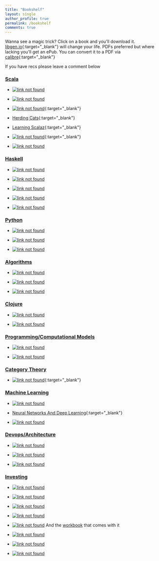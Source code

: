 ```yaml
---
title: "Bookshelf"
layout: single
author_profile: true
permalink: /bookshelf
comments: true
---
```



Wanna see a magic trick? Click on a book and you'll download it. [libgen.io](http://libgen.io){:target="_blank"} will change
your life. PDFs preferred but where lacking you'll get an ePub. You can convert it to a PDF via
[calibre](https://calibre-ebook.com/download){:target="_blank"}


If you have recs please leave a comment below


### [Scala](#scala)

* [![link not found](/assets/images/fpis.jpg)](http://booksdl.org/get.php?md5=cef507e9aa5f3d0af70faa017150a772)

* [![link not found](/assets/images/shpp.jpg)](http://booksdl.org/get.php?md5=E54E2759B047FB6F9121F7FB81A5E659)

* [![link not found](/assets/images/aswc.jpg)](/assets/advanced-scala.pdf){:target="_blank"}

* [Herding Cats](http://eed3si9n.com/herding-cats/){:target="_blank"}

* [Learning Scalaz](http://eed3si9n.com/learning-scalaz/){:target="_blank"}

* [![link not found](/assets/images/fpfmws.png)](https://leanpub.com/fpmortals){:target="_blank"}

* [![link not found](/assets/images/lcpis.jpg)](http://booksdl.org/get.php?md5=beccc2c94b4a21c3778e8f8d45365e5f)


### [Haskell](#haskell)

* [![link not found](/assets/images/lyahfgg.jpg)](http://booksdl.org/get.php?md5=C95215EBDA5B815C1ECB505AE42D0630)

* [![link not found](/assets/images/tfwh.jpg)](http://booksdl.org/get.php?md5=b729813892b40886d6ab2db229b9b76e)

* [![link not found](/assets/images/hhpp.jpg)](http://booksdl.org/get.php?md5=cb6443ca2e20844e7ff3cc217a2bd1b4)

* [![link not found](/assets/images/pacpih.jpg)](http://booksdl.org/get.php?md5=fcad24f53370aeea233f80ae9aa489e8)

* [![link not found](/assets/images/hp.jpg)](http://booksdl.org/get.php?md5=0073d1100c226de172fca6fa9b2809d9)


### [Python](#python)

* [![link not found](/assets/images/fpp.jpg)](http://booksdl.org/get.php?md5=e1ebf71c169bd819f80df0a1e3f8ec91)

* [![link not found](/assets/images/pt.jpg)](http://booksdl.org/get.php?md5=5320531166e422d6ea70e1c5ad9535c2)

* [![link not found](/assets/images/fp.jpg)](http://booksdl.org/get.php?md5=2a4f3e9325b0e17dfc4a82f9b912285f)


### [Algorithms](#algorithms)

* [![link not found](/assets/images/a.jpg)](http://booksdl.org/get.php?md5=B630255385C04C1D14B2C055C3C0B7D6)

* [![link not found](/assets/images/ita.jpg)](http://booksdl.org/get.php?md5=236A1AA3905BD94D9163EB87C84A93DC)

* [![link not found](/assets/images/pfds.jpg)](http://booksdl.org/get.php?md5=b9cfbfbddf11107f53d1ee7448006453)


### [Clojure](#clojure)

* [![link not found](/assets/images/cftbat.png)](http://booksdl.org/get.php?md5=1f7f9d1b21682b1495c3599fdaad0b31)

* [![link not found](/assets/images/tjoc.jpg)](http://booksdl.org/get.php?md5=6f9aa44649fc59ab14e876b7cfb0dfd5)


### [Programming/Computational Models](#programmingcomputational-models)

* [![link not found](/assets/images/ctmcp.jpg)](http://booksdl.org/get.php?md5=010E3DFADD48D815CE185F9FFB8CDE25)

* [![link not found](/assets/images/plp.jpg)](http://booksdl.org/get.php?md5=9006e3c672726689767509b65c889202)


### [Category Theory](#category-theory)

* [![link not found](/assets/images/ctfp.jpg)](https://github.com/hmemcpy/milewski-ctfp-pdf/releases/download/v1.2.1/category-theory-for-programmers.pdf){:target="_blank"}


### [Machine Learning](#machine-learning)

* [![link not found](/assets/images/pml.jpg)](http://booksdl.org/get.php?md5=CE59F4B175F096DE3200CF56522E87AD)

* [Neural Networks And Deep Learning](http://neuralnetworksanddeeplearning.com/){:target="_blank"}

* [![link not found](/assets/images/dlwp.jpg)](http://booksdl.org/get.php?md5=584B39E75A5B9E072467AFD6A684D0FB)


### [Devops/Architecture](#devopsarchitecture)

* [![link not found](/assets/images/kubernetes-in-action.jpg)](http://booksdl.org/get.php?md5=DAEE4F2B5889844819499C5EBFEA3147)

* [![link not found](/assets/images/ddia.jpg)](http://booksdl.org/get.php?md5=BF7C3FECFE5DCFFCEB170B2AA6D34C31)

* [![link not found](/assets/images/nfmm.jpg)](http://booksdl.org/get.php?md5=4e37626add641c9f83708d726ba2a13a)


### [Investing](#investing)

* [![link not found](/assets/images/ouows.jpg)](http://booksdl.org/get.php?md5=743ADBCDE11591CE5A9F685EF51D2928)

* [![link not found](/assets/images/eowb.jpg)](http://booksdl.org/get.php?md5=D8C969FBE1E4DAA6E3AF52EE0A13BA3C)

* [![link not found](/assets/images/arwdws.jpg)](http://booksdl.org/get.php?md5=1F6BCC50B400E659172EBE582C94A71F)

* [![link not found](/assets/images/tlbtbtm.jpg)](http://booksdl.org/get.php?md5=1D39A6F7B9ABA604357A0CC88D7FE443)

* [![link not found](/assets/images/vmamtvoc.jpg)](http://booksdl.org/get.php?md5=6F1DA5A5AE0C9E92D45208B294118C56)
And the [workbook](http://booksdl.org/get.php?md5=6F1DA5A5AE0C9E92D45208B294118C56) that comes with it

* [![link not found](/assets/images/teb.jpg)](http://booksdl.org/get.php?md5=4ACCD25027DA3BC5F5F96F69BE81AABC)

* [![link not found](/assets/images/tlbocsi.jpg)](http://booksdl.org/get.php?md5=BD052301FCE43A8588F426161233E666)

* [![link not found](/assets/images/toegyen.jpg)](http://booksdl.org/get.php?md5=1E5140859130091B8BF3F440B372277E)


